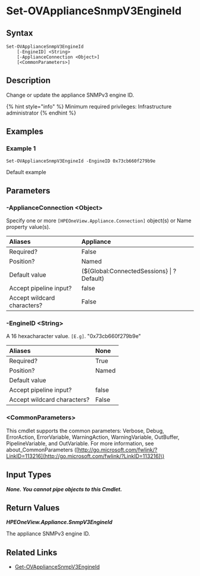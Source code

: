 ﻿---
description: Change the appliance SNMPv3 Engine ID
---

# Set-OVApplianceSnmpV3EngineId

## Syntax

```text
Set-OVApplianceSnmpV3EngineId
    [-EngineID] <String>
    [-ApplianceConnection <Object>]
    [<CommonParameters>]
```

## Description

Change or update the appliance SNMPv3 engine ID.

{% hint style="info" %}
Minimum required privileges: Infrastructure administrator
{% endhint %}

## Examples

###  Example 1 

```text
Set-OVApplianceSnmpV3EngineId -EngineID 0x73cb660f279b9e
```

Default example

## Parameters

### -ApplianceConnection &lt;Object&gt;

Specify one or more `[HPEOneView.Appliance.Connection]` object(s) or Name property value(s).

| Aliases | Appliance |
| :--- | :--- |
| Required? | False |
| Position? | Named |
| Default value | (${Global:ConnectedSessions} &vert; ? Default) |
| Accept pipeline input? | false |
| Accept wildcard characters? | False |

### -EngineID &lt;String&gt;

A 16 hexacharacter value. `[E.g]`. "0x73cb660f279b9e"

| Aliases | None |
| :--- | :--- |
| Required? | True |
| Position? | Named |
| Default value |  |
| Accept pipeline input? | false |
| Accept wildcard characters? | False |

### &lt;CommonParameters&gt;

This cmdlet supports the common parameters: Verbose, Debug, ErrorAction, ErrorVariable, WarningAction, WarningVariable, OutBuffer, PipelineVariable, and OutVariable. For more information, see about\_CommonParameters \([http://go.microsoft.com/fwlink/?LinkID=113216](http://go.microsoft.com/fwlink/?LinkID=113216)\)

## Input Types

_**None.  You cannot pipe objects to this Cmdlet.**_

## Return Values

_**HPEOneView.Appliance.SnmpV3EngineId**_

The appliance SNMPv3 engine ID.

## Related Links

* [Get-OVApplianceSnmpV3EngineId](get-ovappliancesnmpv3engineid.md)
